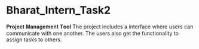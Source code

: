 # Bharat_Intern_Task2
𝐏𝐫𝐨𝐣𝐞𝐜𝐭 𝐌𝐚𝐧𝐚𝐠𝐞𝐦𝐞𝐧𝐭 𝐓𝐨𝐨𝐥
The project includes a interface where users can communicate with one another. The users also get the functionality to assign tasks to others.
